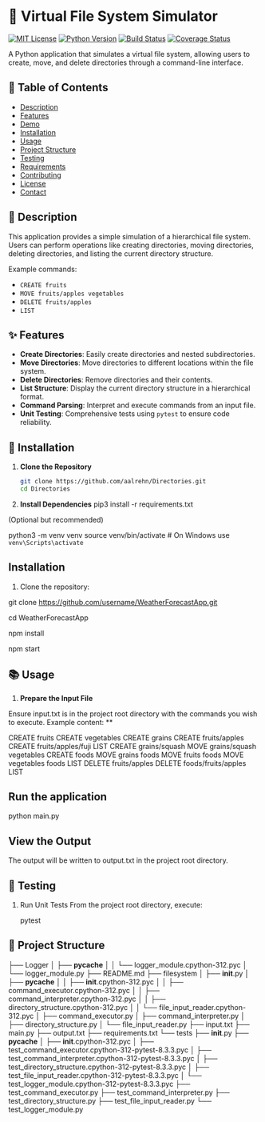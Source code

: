 # 🍎 Virtual File System Simulator

[![MIT License](https://img.shields.io/badge/License-MIT-blue.svg)](LICENSE)
[![Python Version](https://img.shields.io/badge/Python-3.8%2B-blue.svg)](https://www.python.org/downloads/)
[![Build Status](https://img.shields.io/badge/Build-Passing-brightgreen.svg)](#)
[![Coverage Status](https://img.shields.io/badge/Coverage-100%25-brightgreen.svg)](#)

A Python application that simulates a virtual file system, allowing users to create, move, and delete directories through a command-line interface.

## 📖 Table of Contents

- [Description](#-description)
- [Features](#-features)
- [Demo](#-demo)
- [Installation](#-installation)
- [Usage](#-usage)
- [Project Structure](#-project-structure)
- [Testing](#-testing)
- [Requirements](#-requirements)
- [Contributing](#-contributing)
- [License](#-license)
- [Contact](#-contact)

## 📝 Description

This application provides a simple simulation of a hierarchical file system. Users can perform operations like creating directories, moving directories, deleting directories, and listing the current directory structure.

Example commands:

- `CREATE fruits`
- `MOVE fruits/apples vegetables`
- `DELETE fruits/apples`
- `LIST`

## ✨ Features

- **Create Directories**: Easily create directories and nested subdirectories.
- **Move Directories**: Move directories to different locations within the file system.
- **Delete Directories**: Remove directories and their contents.
- **List Structure**: Display the current directory structure in a hierarchical format.
- **Command Parsing**: Interpret and execute commands from an input file.
- **Unit Testing**: Comprehensive tests using `pytest` to ensure code reliability.



## 🚀 Installation

1. **Clone the Repository**

   ```bash
   git clone https://github.com/aalrehn/Directories.git
   cd Directories

2. **Install Dependencies** 
pip3 install -r requirements.txt

(Optional but recommended)

python3 -m venv venv
source venv/bin/activate  # On Windows use `venv\Scripts\activate`


## Installation
1. Clone the repository:

git clone https://github.com/username/WeatherForecastApp.git

cd WeatherForecastApp

npm install

npm start
## 📚 Usage

1. **Prepare the Input File**

Ensure input.txt is in the project root directory with the commands you wish to execute. Example content: ** 

CREATE fruits
CREATE vegetables
CREATE grains
CREATE fruits/apples
CREATE fruits/apples/fuji
LIST
CREATE grains/squash
MOVE grains/squash vegetables
CREATE foods
MOVE grains foods
MOVE fruits foods
MOVE vegetables foods
LIST
DELETE fruits/apples
DELETE foods/fruits/apples
LIST


## Run the application

   python main.py


## View the Output

The output will be written to output.txt in the project root directory.

## 🧪 Testing

1. Run Unit Tests
From the project root directory, execute:

   pytest


## 📁 Project Structure

├── Logger
│   ├── __pycache__
│   │   └── logger_module.cpython-312.pyc
│   └── logger_module.py
├── README.md
├── filesystem
│   ├── __init__.py
│   ├── __pycache__
│   │   ├── __init__.cpython-312.pyc
│   │   ├── command_executor.cpython-312.pyc
│   │   ├── command_interpreter.cpython-312.pyc
│   │   ├── directory_structure.cpython-312.pyc
│   │   └── file_input_reader.cpython-312.pyc
│   ├── command_executor.py
│   ├── command_interpreter.py
│   ├── directory_structure.py
│   └── file_input_reader.py
├── input.txt
├── main.py
├── output.txt
├── requirements.txt
└── tests
    ├── __init__.py
    ├── __pycache__
    │   ├── __init__.cpython-312.pyc
    │   ├── test_command_executor.cpython-312-pytest-8.3.3.pyc
    │   ├── test_command_interpreter.cpython-312-pytest-8.3.3.pyc
    │   ├── test_directory_structure.cpython-312-pytest-8.3.3.pyc
    │   ├── test_file_input_reader.cpython-312-pytest-8.3.3.pyc
    │   └── test_logger_module.cpython-312-pytest-8.3.3.pyc
    ├── test_command_executor.py
    ├── test_command_interpreter.py
    ├── test_directory_structure.py
    ├── test_file_input_reader.py
    └── test_logger_module.py